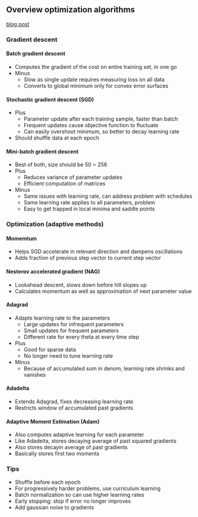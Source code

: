## Overview optimization algorithms
[blog post](http://sebastianruder.com/optimizing-gradient-descent/index.html#gradientdescentvariants)

### Gradient descent
#### Batch gradient descent
- Computes the gradient of the cost on entire training set, in one go
- Minus
  - Slow as single update requires measuring loss on all data
  - Converts to global minimum only for convex error surfaces

#### Stochastic gradient descent (SGD)
- Plus
  * Parameter update after each training sample, faster than batch
  * Frequent updates cause objective function to fluctuate
  * Can easily overshoot minimum, so better to decay learning rate
- Should shuffle data at each epoch

#### Mini-batch gradient descent
- Best of both, size should be 50 ~ 256
- Plus
  * Reduces variance of parameter updates
  * Efficient computation of matrices
- Minus
  * Same issues with learning rate, can address problem with schedules
  * Same learning rate applies to all parameters, problem
  * Easy to get trapped in local minima and saddle points

### Optimization (adaptive methods)
#### Momemtum
- Helps SGD accelerate in relevant direction and dampens oscillations
- Adds fraction of previous step vector to current step vector

#### Nesterov accelerated gradient (NAG)
- Lookahead descent, slows down before hill slopes up
- Calculates momentum as well as approximation of next parameter value

#### Adagrad
- Adapts learning rate to the parameters
  * Large updates for infrequent parameters
  * Small updates for frequent parameters
  * Different rate for every theta at every time step
- Plus
  * Good for sparse data
  * No longer need to tune learning rate
- Minus
  * Because of accumulated sum in denom, learning rate shrinks and vanishes

#### Adadelta
- Extends Adagrad, fixes decreasing learning rate
- Restricts window of accumulated past gradients

#### Adaptive Moment Estimation (Adam)
- Also computes adaptive learning for each parameter
- Like Adadelta, stores decaying average of past squared gradients
- Also stores decayin average of past gradients
- Basically stores first two moments

### Tips
- Shuffle before each epoch
- For progressively harder problems, use curriculum learning
- Batch normalization so can use higher learning rates
- Early stopping: stop if error no longer improves
- Add gaussian noise to gradients
